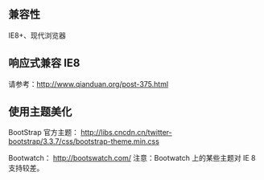 ## 兼容性
IE8+、现代浏览器

## 响应式兼容 IE8
请参考：http://www.qianduan.org/post-375.html

## 使用主题美化
BootStrap 官方主题：
http://libs.cncdn.cn/twitter-bootstrap/3.3.7/css/bootstrap-theme.min.css

Bootwatch：
http://bootswatch.com/
注意：Bootwatch 上的某些主题对 IE 8 支持较差。